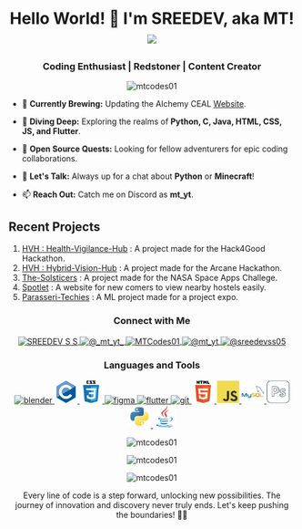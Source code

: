 <h1 align="center">Hello World! 👋 I'm SREEDEV, aka MT! <img src="https://media.giphy.com/media/WUlplcMpOCEmTGBtBW/giphy.gif" width="40"></h1>
<h3 align="center">Coding Enthusiast | Redstoner | Content Creator</h3>

<p align="center">
  <img src="https://github-profile-trophy.vercel.app/?username=mtcodes01&theme=radical" alt="mtcodes01" />
</p>

- 🔭 **Currently Brewing:** Updating the Alchemy CEAL [Website](https://github.com/MTCodes01/alchemyiedc).

- 🌱 **Diving Deep:** Exploring the realms of **Python, C, Java, HTML, CSS, JS, and Flutter**.

- 👯 **Open Source Quests:** Looking for fellow adventurers for epic coding collaborations.

- 💬 **Let's Talk:** Always up for a chat about **Python** or **Minecraft**!

- 📫 **Reach Out:** Catch me on Discord as **mt_yt**.

## Recent Projects

1. [HVH : Health-Vigilance-Hub](https://github.com/MTCodes01/HVH-Health-Vigilance-Hub) : A project made for the Hack4Good Hackathon.
2. [HVH : Hybrid-Vision-Hub](https://github.com/MTCodes01/HVH) : A project made for the Arcane Hackathon.
3. [The-Solsticers](https://github.com/MTCodes01/The-Solsticers) : A project made for the NASA Space Apps Challege.
4. [Spotlet](https://github.com/MTCodes01/Spotlet) : A website for new comers to view nearby hostels easily.
5. [Parasseri-Techies](https://github.com/MTCodes01/Parasseri-Techies) : A ML project made for a project expo.
</p>

<h3 align="center" class="title">Connect with Me</h3>
<p align="center">
  <a href="https://www.linkedin.com/in/sreedev-ss-3096aa291/" target="blank">
    <img align="center" src="https://raw.githubusercontent.com/rahuldkjain/github-profile-readme-generator/master/src/images/icons/Social/linked-in-alt.svg" alt="SREEDEV S S" height="30" width="40" />
  </a>
  <a href="https://instagram.com/_mt_yt_" target="blank">
    <img align="center" src="https://raw.githubusercontent.com/rahuldkjain/github-profile-readme-generator/master/src/images/icons/Social/instagram.svg" alt="@_mt_yt_" height="30" width="40" />
  </a>
  <a href="https://github.com/MTCodes01" target="blank">
    <img align="center" src="https://raw.githubusercontent.com/rahuldkjain/github-profile-readme-generator/master/src/images/icons/Social/github.svg" alt="MTCodes01" height="30" width="40" />
  </a>
  <a href="https://www.youtube.com/@mt_yt" target="blank">
    <img align="center" src="https://raw.githubusercontent.com/rahuldkjain/github-profile-readme-generator/master/src/images/icons/Social/youtube.svg" alt="@mt_yt" height="30" width="40" />
  </a>
  <a href="https://www.hackerrank.com/sreedevss05" target="blank">
    <img align="center" src="https://raw.githubusercontent.com/rahuldkjain/github-profile-readme-generator/master/src/images/icons/Social/hackerrank.svg" alt="@sreedevss05" height="30" width="40" />
  </a>
</p>

<h3 align="center" class="title">Languages and Tools</h3>
<p align="center">
  <a href="https://www.blender.org/" target="_blank" rel="noreferrer">
    <img src="https://download.blender.org/branding/community/blender_community_badge_white.svg" alt="blender" width="40" height="40" />
  </a>
  <a href="https://www.cprogramming.com/" target="_blank" rel="noreferrer">
    <img src="https://raw.githubusercontent.com/devicons/devicon/master/icons/c/c-original.svg" alt="c" width="40" height="40" />
  </a>
  <a href="https://www.w3schools.com/css/" target="_blank" rel="noreferrer">
    <img src="https://raw.githubusercontent.com/devicons/devicon/master/icons/css3/css3-original-wordmark.svg" alt="css3" width="40" height="40" />
  </a>
  <a href="https://www.figma.com/" target="_blank" rel="noreferrer">
    <img src="https://www.vectorlogo.zone/logos/figma/figma-icon.svg" alt="figma" width="40" height="40" />
  </a>
  <a href="https://flutter.dev" target="_blank" rel="noreferrer">
    <img src="https://www.vectorlogo.zone/logos/flutterio/flutterio-icon.svg" alt="flutter" width="40" height="40" />
  </a>
  <a href="https://git-scm.com/" target="_blank" rel="noreferrer">
    <img src="https://www.vectorlogo.zone/logos/git-scm/git-scm-icon.svg" alt="git" width="40" height="40" />
  </a>
  <a href="https://www.w3.org/html/" target="_blank" rel="noreferrer">
    <img src="https://raw.githubusercontent.com/devicons/devicon/master/icons/html5/html5-original-wordmark.svg" alt="html5" width="40" height="40" />
  </a>
  <a href="https://developer.mozilla.org/en-US/docs/Web/JavaScript" target="_blank" rel="noreferrer">
    <img src="https://raw.githubusercontent.com/devicons/devicon/master/icons/javascript/javascript-original.svg" alt="javascript" width="40" height="40" />
  </a>
  <a href="https://www.mysql.com/" target="_blank" rel="noreferrer">
    <img src="https://raw.githubusercontent.com/devicons/devicon/master/icons/mysql/mysql-original-wordmark.svg" alt="mysql" width="40" height="40" />
  </a>
  <a href="https://www.photoshop.com/en" target="_blank" rel="noreferrer">
    <img src="https://raw.githubusercontent.com/devicons/devicon/master/icons/photoshop/photoshop-line.svg" alt="photoshop" width="40" height="40" />
  </a>
  <a href="https://www.python.org" target="_blank" rel="noreferrer">
    <img src="https://raw.githubusercontent.com/devicons/devicon/master/icons/python/python-original.svg" alt="python" width="40" height="40" />
  </a>
  <a href="https://www.java.com/en/" target="_blank" rel="noreferrer">
    <img src="https://raw.githubusercontent.com/devicons/devicon/master/icons/java/java-original.svg" alt="java" width="40" height="40" />
  </a>
</p>

<p align="center">
  <img src="https://github-readme-stats.vercel.app/api/top-langs?username=mtcodes01&theme=dark&show_icons=true&locale=en&layout=compact" alt="mtcodes01" />
</p>
<p align="center">
  <img src="https://github-readme-stats.vercel.app/api?username=mtcodes01&theme=dark&show_icons=true&locale=en" alt="mtcodes01" />
</p>
<p align="center">
  <img src="https://github-readme-streak-stats.herokuapp.com/?user=mtcodes01&theme=dark&" alt="mtcodes01" />
</p>

<div align="center">
  Every line of code is a step forward, unlocking new possibilities. The journey of innovation and discovery never truly ends. Let's keep pushing the boundaries! 🚀✨
</div>

